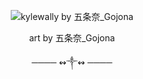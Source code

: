 <p align="center">
  <img src="https://media.discordapp.net/attachments/905483080641417281/1398607657874489418/VVRBYm1VZEFFcXB0T0N3OUg1SytHMGRQeWJFSlZnYlRVcTRSY0FZR09vdz0.jpg?ex=6885fa62&is=6884a8e2&hm=a110e512679d52ef79651d5d5a1817806759b9bd715960739601c872e28f7f85&=&format=webp&width=1172&height=837" alt="kylewally by 五条奈_Gojona"/>
</p>
<p align=center>art by 五条奈_Gojona</a> </p>
<p align=center>──── ↭༒↭ ────</a> </p>
